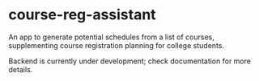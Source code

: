 # course-reg-assistant

An app to generate potential schedules from a list of courses, supplementing course registration planning for college students.

Backend is currently under development; check documentation for more details. 
